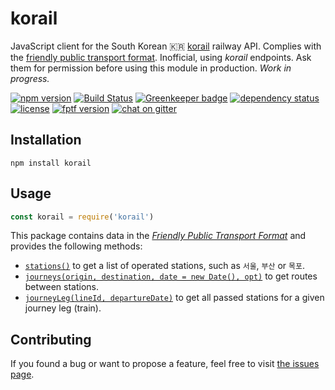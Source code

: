 # korail

JavaScript client for the South Korean 🇰🇷 [korail](https://www.letskorail.com) railway API. Complies with the [friendly public transport format](https://github.com/public-transport/friendly-public-transport-format). Inofficial, using *korail* endpoints. Ask them for permission before using this module in production. *Work in progress.*

[![npm version](https://img.shields.io/npm/v/korail.svg)](https://www.npmjs.com/package/korail)
[![Build Status](https://travis-ci.org/juliuste/korail.svg?branch=master)](https://travis-ci.org/juliuste/korail)
[![Greenkeeper badge](https://badges.greenkeeper.io/juliuste/korail.svg)](https://greenkeeper.io/)
[![dependency status](https://img.shields.io/david/juliuste/korail.svg)](https://david-dm.org/juliuste/korail)
[![license](https://img.shields.io/github/license/juliuste/korail.svg?style=flat)](license)
[![fptf version](https://fptf.badges.juliustens.eu/badge/juliuste/korail)](https://fptf.badges.juliustens.eu/link/juliuste/korail)
[![chat on gitter](https://badges.gitter.im/juliuste.svg)](https://gitter.im/juliuste)

## Installation

```shell
npm install korail
```

## Usage

```javascript
const korail = require('korail')
```

This package contains data in the [*Friendly Public Transport Format*](https://github.com/public-transport/friendly-public-transport-format) and provides the following methods:

- [`stations()`](docs/stations.md) to get a list of operated stations, such as `서울`, `부산` or `목포`.
- [`journeys(origin, destination, date = new Date(), opt)`](docs/journeys.md) to get routes between stations.
- [`journeyLeg(lineId, departureDate)`](docs/journeyLeg.md) to get all passed stations for a given journey leg (train).

## Contributing

If you found a bug or want to propose a feature, feel free to visit [the issues page](https://github.com/juliuste/korail/issues).
